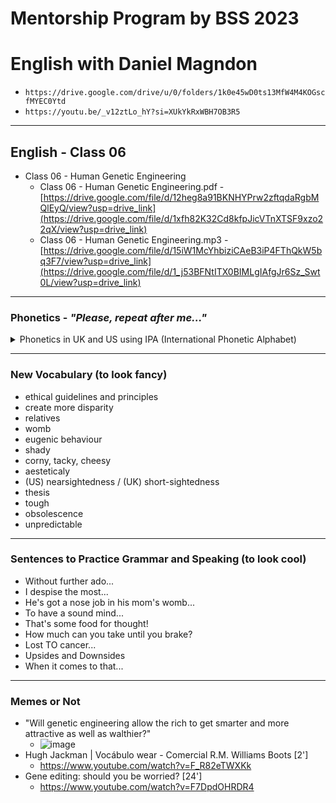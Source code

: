 # Mentorship Program by BSS 2023
# English with Daniel Magndon

- ``` https://drive.google.com/drive/u/0/folders/1k0e45wD0ts13MfW4M4KOGscfMYEC0Ytd ```
- ``` https://youtu.be/_v12ztLo_hY?si=XUkYkRxWBH7OB3R5 ```

___

## English - Class 06

- Class 06 - Human Genetic Engineering
  - Class 06 - Human Genetic Engineering.pdf - [https://drive.google.com/file/d/12heg8a91BKNHYPrw2zftqdaRgbMQlEyQ/view?usp=drive_link](https://drive.google.com/file/d/1xfh82K32Cd8kfpJicVTnXTSF9xzo22qX/view?usp=drive_link)
  - Class 06 - Human Genetic Engineering.mp3 - [https://drive.google.com/file/d/15iW1McYhbiziCAeB3iP4FThQkW5bq3F7/view?usp=drive_link](https://drive.google.com/file/d/1_j53BFNtITX0BIMLgIAfgJr6Sz_Swt0L/view?usp=drive_link)

___

### Phonetics - _"Please, repeat after me..."_

<p>
<details>
<summary>Phonetics in UK and US using IPA (International Phonetic Alphabet)</summary>


  - illustratives		- US  /ɪˈlʌs.trə.t̬ɪv/ UK  /ˈɪl.ə.strə.tɪv/
  - aesteticaly		- US  /esˈθet̬.ɪ.kəl.i/ UK  /esˈθet.ɪ.kəl.i/ UK  /iːsˈθet.ɪ.kəl.i/
  - history		- US  /ˈhɪs.t̬ɚ.i/ UK  /ˈhɪs.tər.i/
  - historic		- US  /hɪˈstɔːr.ɪk/ UK  /hɪˈstɒr.ɪk/
  - records		- US  /rɪˈkɔːrd/ UK  /rɪˈkɔːd/
  - cancer		- US  /ˈkæn.sɚ/ UK  /ˈkæn.sər/
  - genes			- US  /dʒiːn/ UK  /dʒiːn/
  - human (being)		- US/ˈhju·mən (ˈbi·ɪŋ)/ 
  - psycho		- US  /ˈsaɪ.koʊ/ UK  /ˈsaɪ.kəʊ/
  - nearsightedness	- US  /ˌnɪrˈsaɪ.t̬ɪd.nəs/ UK  /ˌnɪəˈsaɪ.tɪd.nəs/ (UK usually short-sightedness)
  - myopia		- US  /maɪˈoʊ.pi.ə/ UK  /maɪˈəʊ.pi.ə/
  - thesis		- US  /ˈθiː.sɪs/ UK  /ˈθiː.sɪs/  plural theses US  UK  /ˈθiː.siːz/
  - tough			- US  /tʌf/ UK  /tʌf/
  - though		- US  /ðoʊ/ UK  /ðəʊ/
  - obsolescence		- US  /ˌɑːb.səˈles.əns/ UK  /ˌɒb.səˈles.əns/
  - unpredictable		- US  /ˌʌn.prɪˈdɪk.tə.bəl/ UK  /ˌʌn.prɪˈdɪk.tə.bəl/


</details>
</p>


___

### New Vocabulary (to look fancy) 

- ethical guidelines and principles
- create more disparity
- relatives
- womb
- eugenic behaviour
- shady
- corny, tacky, cheesy
&nbsp;
- aesteticaly
- (US) nearsightedness / (UK) short-sightedness
- thesis
- tough
- obsolescence
- unpredictable

___

### Sentences to Practice Grammar and Speaking (to look cool)

- Without further ado...
- I despise the most...
- He's got a nose job in his mom's womb...
- To have a sound mind...
- That's some food for thought!
- How much can you take until you brake?
- Lost TO cancer...
- Upsides and Downsides
- When it comes to that...

___

### Memes or Not

- "Will genetic engineering allow the rich to get smarter and more attractive as well as walthier?"
  - ![image](https://github.com/danielmassita/2023-Mentoria-BSS/assets/111195175/470033dd-3a2e-43f7-86ad-30d81341d0ed)
- Hugh Jackman | Vocábulo wear - Comercial R.M. Williams Boots [2']
  - https://www.youtube.com/watch?v=F_R82eTWXKk
- Gene editing: should you be worried? [24']
  - https://www.youtube.com/watch?v=F7DpdOHRDR4 
